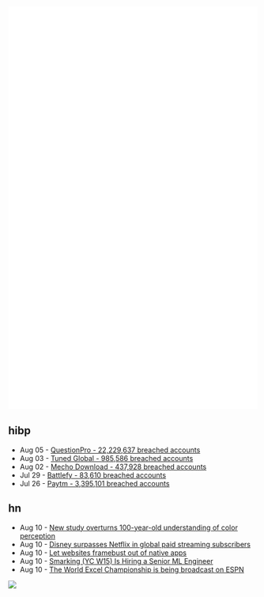 ![Metrics](https://raw.githubusercontent.com/phixion/phixion/master/metrics.svg)

## hibp

<!--
for https://github.com/phixion/phixion/blob/main/.github/workflows/feeds.yml
-->
<!--START_SECTION:haveibeenpwnd-->
- Aug 05 - [QuestionPro - 22,229,637 breached accounts](https://haveibeenpwned.com/PwnedWebsites#QuestionPro)
- Aug 03 - [Tuned Global - 985,586 breached accounts](https://haveibeenpwned.com/PwnedWebsites#TunedGlobal)
- Aug 02 - [Mecho Download - 437,928 breached accounts](https://haveibeenpwned.com/PwnedWebsites#MechoDownload)
- Jul 29 - [Battlefy - 83,610 breached accounts](https://haveibeenpwned.com/PwnedWebsites#Battlefy)
- Jul 26 - [Paytm - 3,395,101 breached accounts](https://haveibeenpwned.com/PwnedWebsites#Paytm)
<!--END_SECTION:haveibeenpwnd-->

## hn

<!--
for https://github.com/phixion/phixion/blob/main/.github/workflows/feeds.yml
-->
<!--START_SECTION:hn-->
- Aug 10 - [New study overturns 100-year-old understanding of color perception](https://discover.lanl.gov/news/0810-color-perception)
- Aug 10 - [Disney surpasses Netflix in global paid streaming subscribers](https://www.axios.com/2022/08/10/disney-surpasses-netflix-global-paid-subscribers)
- Aug 10 - [Let websites framebust out of native apps](https://www.holovaty.com/writing/framebust-native-apps/)
- Aug 10 - [Smarking (YC W15) Is Hiring a Senior ML Engineer](https://jobs.lever.co/smarking/01b7a4c5-28ce-4a4c-9c88-d4cad6c01c76)
- Aug 10 - [The World Excel Championship is being broadcast on ESPN](https://www.ladbible.com/sport/world-excel-championship-that-is-getting-national-tv-coverage-20220809)
<!--END_SECTION:hn-->

<!--
for https://yhype.me
-->
![](https://hit.yhype.me/github/profile?user_id=13013670)
